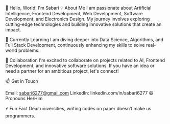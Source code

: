 👋 Hello, World! I'm Sabari
💡 About Me
I am passionate about Artificial Intelligence, Frontend Development, Web Development, Software Development, and Electronics Design. My journey involves exploring cutting-edge technologies and building innovative solutions that create an impact.

🌱 Currently Learning
I am diving deeper into Data Science, Algorithms, and Full Stack Development, continuously enhancing my skills to solve real-world problems.

💼 Collaboration
I'm excited to collaborate on projects related to AI, Frontend Development, and innovative software solutions. If you have an idea or need a partner for an ambitious project, let's connect!

📫 Get in Touch

Email: sabari6277@gmail.com
LinkedIn: linkedin.com/in/sabari6277
😄 Pronouns
He/Him

⚡ Fun Fact
Dear universities, writing codes on paper doesn’t make us programmers.
